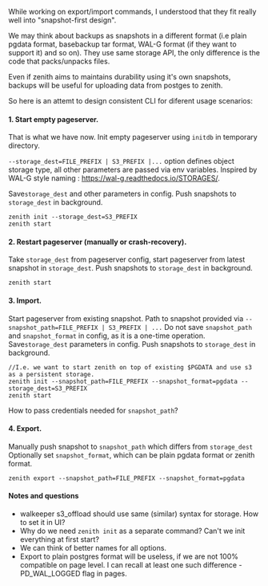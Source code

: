 While working on export/import commands, I understood that they fit really well into "snapshot-first design".

We may think about backups as snapshots in a different format (i.e plain pgdata format, basebackup tar format, WAL-G format (if they want to support it) and so on). They use same storage API, the only difference is the code that packs/unpacks files.

Even if zenith aims to maintains durability using it's own snapshots, backups will be useful for uploading data from postges to zenith.

So here is an attemt to design consistent CLI for diferent usage scenarios:

#### 1. Start empty pageserver.
That is what we have now.
Init empty pageserver using `initdb` in temporary directory.

`--storage_dest=FILE_PREFIX | S3_PREFIX |...` option defines object storage type, all other parameters are passed via env variables. Inspired by WAL-G style naming : https://wal-g.readthedocs.io/STORAGES/.

Save`storage_dest` and other parameters in config. 
Push snapshots to `storage_dest` in background.

```
zenith init --storage_dest=S3_PREFIX
zenith start
```

#### 2. Restart pageserver (manually or crash-recovery).
Take `storage_dest` from pageserver config, start pageserver from latest snapshot in `storage_dest`. 
Push snapshots to `storage_dest` in background.

```
zenith start
```

#### 3. Import.
Start pageserver from existing snapshot.
Path to snapshot provided via `--snapshot_path=FILE_PREFIX | S3_PREFIX | ...`
Do not save `snapshot_path` and `snapshot_format` in config, as it is a one-time operation.
Save`storage_dest` parameters in config. 
Push snapshots to `storage_dest` in background.
```
//I.e. we want to start zenith on top of existing $PGDATA and use s3 as a persistent storage.
zenith init --snapshot_path=FILE_PREFIX --snapshot_format=pgdata --storage_dest=S3_PREFIX
zenith start
```
How to pass credentials needed for `snapshot_path`?

#### 4. Export.
Manually push snapshot to `snapshot_path` which differs from `storage_dest` 
Optionally set `snapshot_format`, which can be plain pgdata format or zenith format.
```
zenith export --snapshot_path=FILE_PREFIX --snapshot_format=pgdata
```

#### Notes and questions
- walkeeper s3_offload should use same (similar) syntax for storage. How to set it in UI?
- Why do we need `zenith init` as a separate command? Can't we init everything at first start?
- We can think of better names for all options.
- Export to plain postgres format will be useless, if we are not 100% compatible on page level.
I can recall at least one such difference - PD_WAL_LOGGED flag in pages.